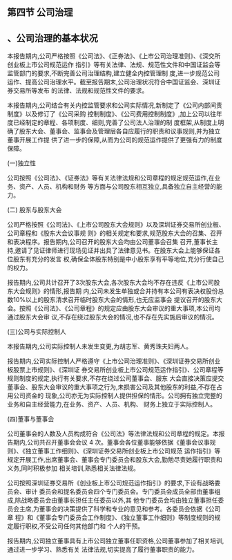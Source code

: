 ## 第四节 公司治理

## 、公司治理的基本状况

本报告期内,公司严格按照《公司法》、《正券法》、《上市公司治理准则》、《深交所创业板上市公司规范运作 指引》等有关法律、法规、规范性文件和中国证监会等监管部门的要求,不断完善公司治理结构,建立健全内控管理制 度,进一步规范公司运作、提高公司治理水平。截至报告期末,公司治理状况符合中国证监会、深圳证券交易所等发布 的法律、法规和规范性文件的要求。

本报告期内,公司结合有关内控监管要求和公司实际情况,新制定了《公司内部间责制度》以及修订了《公司采购 控制制度》、《公司费用控制制度》,加上公司以往年度已经制定的章程、各项制度、细则,完善了公司法人治理的制 度框架,从制度上明确了股东大会、董事会、监事会及管理层各自应履行的职责和议事规则,并为独立董事开展工作提 供了进一步的保障,从而为公司的规范运作提供了更强有力的制度保障。

(一)独立性

公司按照《公司法》、《证券法》等有关法律法规和公司章程的规定规范运作,在业务、资产、人员、机构和财务 等方面与公司股东相互独立,具备独立自主经营的能力。

(二) 股东与股东大会

公司严格按照《公司法》、《上市公司股东大会规则》以及深圳证券交易所创业板、公司章程和《股东大会议事规 则》的相关规定和要求,规范股东大会的召集、召开和表决程序。报告期内,公司召开的股东大会均由公司董事会召集 召开,董事长主持,邀请了见证律师进行现场见证并出具了法律意见书。在股东大会上能够保证各位股东有充分的发言 权,确保全体股东特别是中小股东享有平等地位,充分行使自己的权力。

报告期内,公司共计召开了3次股东大会,各次股东大会均不存在违反《上市公司股东大会规则》的情形,报告期 内,公司未发生单独或合并持有本公司有表决权股份总数10%以上的股东清求召开临时股东大会的情形,也无应监事会 提议召开的股东大会。按照《公司法》、《公司章程》的规定应由股东大会审议的重大事项,本公司均通过股东大会审 议,不存在绕过股东大会的情况,也不存在先实施后审议的情况。

(三)公司与实际控制人

本报告期内,公司实际控制人未发生变更,为胡志军、黄秀珠夫妇两人。

报告期内,公司实际控制人严格遵守《上市公司治理准则》、《深圳证券交易所创业板股票上市规则》、《深圳证 券交易所创业板上市公司规范运作指引》、公司章程等规则制度的规定,执行有关要求,不存在绕过公司董事会、服东 大会直接决策应提交董事会、股东大会审议的重大事项之行为,未损害公司及其他股东的利益,不存在占用公司资金的 现象,公司亦无为实际控制人提供担保的情形。公司拥有独立完整的业务和自主经营能力,在业务、资产、人员、机构、 财务上独立于实际控制人。

(四)董事与董事会

公司董事会的人数及人员构成符合《公司法》等法律法规和公司章程的规定。本报告期内,公司共召开董事会会议 4 次。董事会各位董事能够依据《董事会议事规则》、《独立董事工作细则》、《深圳证券交易所创业板上市公司规范 运作指引》等规定开展工作,出席董事会、董事会专门委员会和股东大会,勤勉尽责她履行职责和义务,同时积极参加 相关培训,熟悉相关法律法规。

公司按照深圳证券交易所《创业板上市公司规范运作指引》的要求,下设有战略委员会、审计 委员会和提名委员会四个专门委员会。专门委员会成员全部由董事组成,除战略委员会由董事长担任主任委员以外,其 他专门委员会均由独立董事担任委员会主席,为董事会的决策提供了科学和专业的意见和参考。各委员会依据《公司章 程》和《董事会专门委员会工作制度》、《独立董事工作细则》等制度规则的规定履行职权,不受公司任何其他部门和 个人的干预。

报告期内,公司独立董事具有上市公司独立董事任职资格,公司董事参加了相关培训,通过进一步学习、熟悉有关 法律法规,切实提高了履行董事职责的能力。